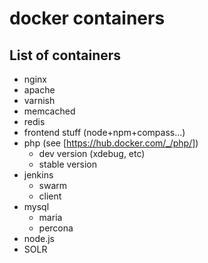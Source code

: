# docker containers
## List of containers
- nginx
- apache
- varnish
- memcached
- redis
- frontend stuff (node+npm+compass...)
- php (see [https://hub.docker.com/_/php/]) 
  - dev version (xdebug, etc)
  - stable version
- jenkins
  - swarm
  - client
- mysql
  - maria
  - percona
- node.js
- SOLR
